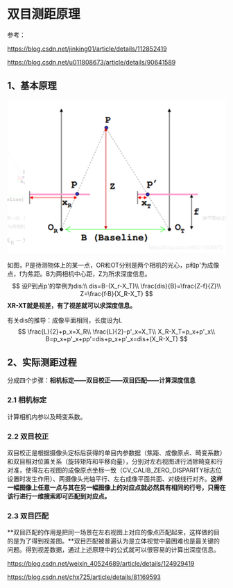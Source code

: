 # 双目测距原理

参考：

https://blog.csdn.net/jinking01/article/details/112852419

https://blog.csdn.net/u011808673/article/details/90641589

## 1、基本原理

![1](img/1.png)

如图，P是待测物体上的某一点，OR和OT分别是两个相机的光心，p和p'为成像点，f为焦距。B为两相机中心距，Z为所求深度信息。
$$
设P到点p'的举例为dis:\\
dis=B-(X_r-X_T)\\
\frac{dis}{B}=\frac{Z-f}{Z}\\
Z=\frac{f·B}{X_R-X_T}
$$
**XR-XT就是视差，有了视差就可以求深度信息。**

有关dis的推导：成像平面相同，长度设为L
$$
\frac{L}{2}+p_x=X_R\\
\frac{L}{2}-p'_x=X_T\\
X_R-X_T=p_x+p'_x\\
B=p_x+p'_x+pp'=dis+p_x+p'_x=dis+(X_R-X_T)
$$

## 2、实际测距过程

分成四个步骤：**相机标定——双目校正——双目匹配——计算深度信息**

### 2.1 相机标定

计算相机内参以及畸变系数。

### 2.2 双目校正

​	双目校正是根据摄像头定标后获得的单目内参数据（焦距、成像原点、畸变系数）和双目相对位置关系（旋转矩阵和平移向量），分别对左右视图进行消除畸变和行对准，使得左右视图的成像原点坐标一致（CV_CALIB_ZERO_DISPARITY标志位设置时发生作用）、两摄像头光轴平行、左右成像平面共面、对极线行对齐。**这样一幅图像上任意一点与其在另一幅图像上的对应点就必然具有相同的行号，只需在该行进行一维搜索即可匹配到对应点。**

### 2.3 双目匹配

​	**双目匹配的作用是把同一场景在左右视图上对应的像点匹配起来，这样做的目的是为了得到视差图。**双目匹配被普遍认为是立体视觉中最困难也是最关键的问题。得到视差数据，通过上述原理中的公式就可以很容易的计算出深度信息。

https://blog.csdn.net/weixin_40524689/article/details/124929419

https://blog.csdn.net/chx725/article/details/81169593





































